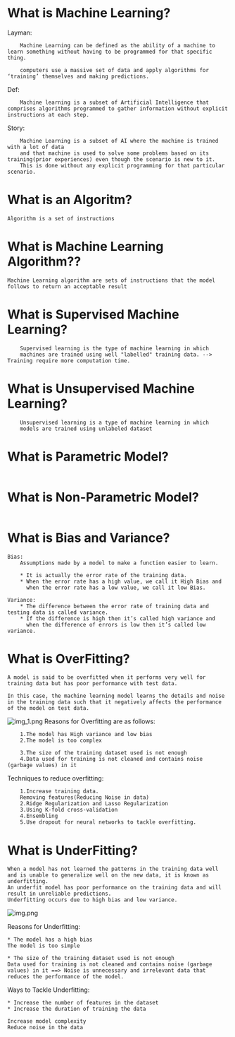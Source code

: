 # What is Machine Learning?
Layman:
```
    Machine Learning can be defined as the ability of a machine to learn something without having to be programmed for that specific thing.
    
    computers use a massive set of data and apply algorithms for ‘training’ themselves and making predictions.
```
Def:
```
    Machine learning is a subset of Artificial Intelligence that comprises algorithms programmed to gather information without explicit instructions at each step.
```

Story:
```
    Machine Learning is a subset of AI where the machine is trained with a lot of data
    and that machine is used to solve some problems based on its training(prior experiences) even though the scenario is new to it.
    This is done without any explicit programming for that particular scenario.
```

# What is an Algoritm?
```Algorithm is a set of instructions```

# What is Machine Learning Algorithm??
```Machine Learning algorithm are sets of instructions that the model follows to return an acceptable result```

# What is Supervised Machine Learning?
```
    Supervised learning is the type of machine learning in which 
    machines are trained using well "labelled" training data. --> Training require more computation time.
```
# What is Unsupervised Machine Learning?
```
    Unsupervised learning is a type of machine learning in which 
    models are trained using unlabeled dataset
```
# What is Parametric Model?
```

```
# What is Non-Parametric Model?
```

```
# What is Bias and Variance?
```
Bias:
    Assumptions made by a model to make a function easier to learn.
     
    * It is actually the error rate of the training data. 
    * When the error rate has a high value, we call it High Bias and 
      when the error rate has a low value, we call it low Bias.
    
Variance:  
    * The difference between the error rate of training data and testing data is called variance. 
    * If the difference is high then it’s called high variance and 
      when the difference of errors is low then it’s called low variance. 
```
# What is OverFitting?
```
A model is said to be overfitted when it performs very well for training data but has poor performance with test data.

In this case, the machine learning model learns the details and noise in the training data such that it negatively affects the performance of the model on test data.
```
![img_1.png](img_1.png)
Reasons for Overfitting are as follows:
```
    1.The model has High variance and low bias
    2.The model is too complex
    
    3.The size of the training dataset used is not enough
    4.Data used for training is not cleaned and contains noise (garbage values) in it 
```
Techniques to reduce overfitting:

```
    1.Increase training data.
    Removing features(Reducing Noise in data)
    2.Ridge Regularization and Lasso Regularization
    3.Using K-fold cross-validation
    4.Ensembling
    5.Use dropout for neural networks to tackle overfitting.
```
# What is UnderFitting?
```
When a model has not learned the patterns in the training data well and is unable to generalize well on the new data, it is known as underfitting. 
An underfit model has poor performance on the training data and will result in unreliable predictions.
Underfitting occurs due to high bias and low variance.
```
![img.png](img.png)

Reasons for Underfitting:
```
* The model has a high bias
The model is too simple

* The size of the training dataset used is not enough
Data used for training is not cleaned and contains noise (garbage values) in it ==> Noise is unnecessary and irrelevant data that reduces the performance of the model.
```
Ways to Tackle Underfitting:
```
* Increase the number of features in the dataset
* Increase the duration of training the data

Increase model complexity
Reduce noise in the data
```
